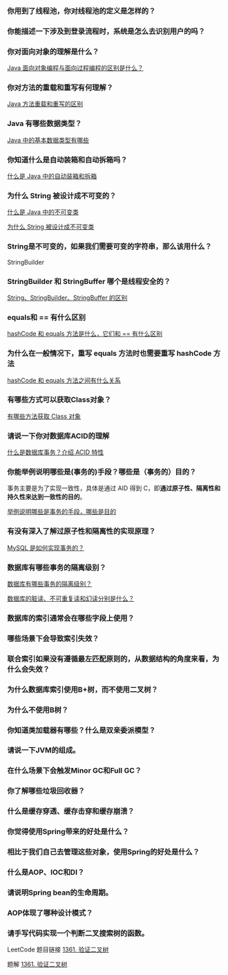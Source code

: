 ### 你用到了线程池，你对线程池的定义是怎样的？



### 你能描述一下涉及到登录流程时，系统是怎么去识别用户的吗？



### 你对面向对象的理解是什么？

[Java 面向对象编程与面向过程编程的区别是什么？](../questions-develop/Java%20面向对象编程与面向过程编程的区别是什么？.md)

### 你对方法的重载和重写有何理解？

[Java 方法重载和重写的区别](../questions-develop/Java%20方法重载和重写的区别.md)

### Java 有哪些数据类型？

[Java 中的基本数据类型有哪些](../questions-develop/Java%20中的基本数据类型有哪些.md)

### 你知道什么是自动装箱和自动拆箱吗？

[什么是 Java 中的自动装箱和拆箱](../questions-develop/什么是%20Java%20中的自动装箱和拆箱.md)

### 为什么 String 被设计成不可变的？

[什么是 Java 中的不可变类](../questions-develop/什么是%20Java%20中的不可变类.md)

[为什么 String 被设计成不可变类](../questions-develop/为什么%20String%20被设计成不可变类.md)

### String是不可变的，如果我们需要可变的字符串，那么该用什么？

StringBuilder

### StringBuilder 和 StringBuffer 哪个是线程安全的？

[String、StringBuilder、StringBuffer 的区别](../questions-develop/String、StringBuilder、StringBuffer%20的区别.md)

### equals和 == 有什么区别

[hashCode 和 equals 方法是什么，它们和 == 有什么区别](../questions-develop/hashCode%20和%20equals%20方法是什么，它们和%20==%20有什么区别.md)

### 为什么在一般情况下，重写 equals 方法时也需要重写 hashCode 方法

[hashCode 和 equals 方法之间有什么关系](../questions-develop/hashCode%20和%20equals%20方法之间有什么关系.md)

### 有哪些方式可以获取Class对象？

[有哪些方法获取 Class 对象](../questions-develop/有哪些方法获取%20Class%20对象.md)

### 请说一下你对数据库ACID的理解

[什么是数据库事务？介绍 ACID 特性](../questions-develop/什么是数据库事务？介绍%20ACID%20特性.md)

### 你能举例说明哪些是(事务的)手段？哪些是（事务的）目的？

事务主要是为了实现一致性，具体是通过 AID 得到 C，即**通过原子性、隔离性和持久性来达到一致性的目的**。

[举例说明哪些是事务的手段，哪些是目的](../questions-develop/举例说明哪些是事务的手段，哪些是目的.md)

### 有没有深入了解过原子性和隔离性的实现原理？

[MySQL 是如何实现事务的？](../questions-develop/MySQL%20是如何实现事务的？.md)

### 数据库有哪些事务的隔离级别？

[数据库有哪些事务的隔离级别？](../questions-develop/数据库有哪些事务的隔离级别？.md)

[数据库的脏读、不可重复读和幻读分别是什么？](../questions-develop/数据库的脏读、不可重复读和幻读分别是什么？.md)

### 数据库的索引通常会在哪些字段上使用？



### 哪些场景下会导致索引失效？



### 联合索引如果没有遵循最左匹配原则的，从数据结构的角度来看，为什么会失效？



### 为什么数据库索引使用B+树，而不使用二叉树？



### 为什么不使用B树？



### 你知道类加载器有哪些？什么是双亲委派模型？



### 请说一下JVM的组成。



### 在什么场景下会触发Minor GC和Full GC？



### 你了解哪些垃圾回收器？



### 什么是缓存穿透、缓存击穿和缓存崩溃？



### 你觉得使用Spring带来的好处是什么？



### 相比于我们自己去管理这些对象，使用Spring的好处是什么？



### 什么是AOP、IOC和DI？



### 请说明Spring bean的生命周期。



### AOP体现了哪种设计模式？



### 请手写代码实现一个判断二叉搜索树的函数。

LeetCode 题目链接 [1361. 验证二叉树](https://leetcode.cn/problems/validate-binary-tree-nodes/)

题解  [1361. 验证二叉树](../../leetcode/problems/1361.%20验证二叉树.md)